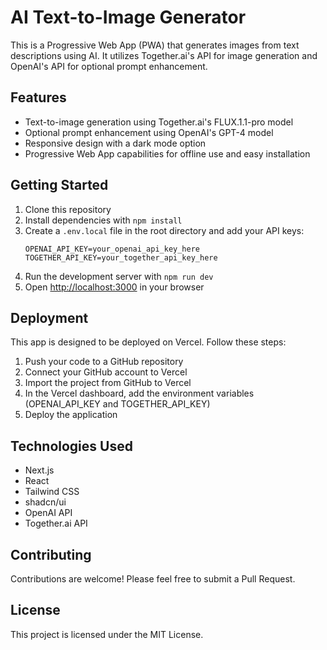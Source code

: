 # AI Text-to-Image Generator

This is a Progressive Web App (PWA) that generates images from text descriptions using AI. It utilizes Together.ai's API for image generation and OpenAI's API for optional prompt enhancement.

## Features

- Text-to-image generation using Together.ai's FLUX.1.1-pro model
- Optional prompt enhancement using OpenAI's GPT-4 model
- Responsive design with a dark mode option
- Progressive Web App capabilities for offline use and easy installation

## Getting Started

1. Clone this repository
2. Install dependencies with `npm install`
3. Create a `.env.local` file in the root directory and add your API keys:
   ```
   OPENAI_API_KEY=your_openai_api_key_here
   TOGETHER_API_KEY=your_together_api_key_here
   ```
4. Run the development server with `npm run dev`
5. Open [http://localhost:3000](http://localhost:3000) in your browser

## Deployment

This app is designed to be deployed on Vercel. Follow these steps:

1. Push your code to a GitHub repository
2. Connect your GitHub account to Vercel
3. Import the project from GitHub to Vercel
4. In the Vercel dashboard, add the environment variables (OPENAI_API_KEY and TOGETHER_API_KEY)
5. Deploy the application

## Technologies Used

- Next.js
- React
- Tailwind CSS
- shadcn/ui
- OpenAI API
- Together.ai API

## Contributing

Contributions are welcome! Please feel free to submit a Pull Request.

## License

This project is licensed under the MIT License.